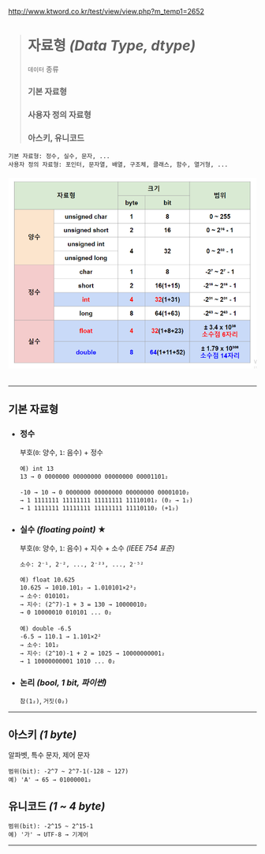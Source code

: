 http://www.ktword.co.kr/test/view/view.php?m_temp1=2652
># 자료형 *(Data Type, dtype)*
>`데이터` 종류
>
>### 기본 자료형
>### 사용자 정의 자료형
>### 아스키, 유니코드
```
기본 자료형: 정수, 실수, 문자, ...
사용자 정의 자료형: 포인터, 문자열, 배열, 구조체, 클래스, 함수, 열거형, ...
```
###### <img src = 'img/자료형.png'>

---

## 기본 자료형

+ ### 정수
  부호(`0`: 양수, `1`: 음수) + 정수 
  ```
  예) int 13
  13 → 0 0000000 00000000 00000000 00001101₂
  
  -10 → 10 → 0 0000000 00000000 00000000 00001010₂
  → 1 1111111 11111111 11111111 11110101₂ (0₂ → 1₂)
  → 1 1111111 11111111 11111111 11110110₂ (+1₂)
  ```

+ ### 실수 *(floating point)* ★
  부호(`0`: 양수, `1`: 음수) + 지수 + 소수 *(IEEE 754 표준)*
  ```
  소수: 2⁻¹, 2⁻², ..., 2⁻²³, ..., 2⁻⁵²
  ```
  ```
  예) float 10.625
  10.625 → 1010.101₂ → 1.010101×2³₂
  → 소수: 010101₂ 
  → 지수: (2^7)-1 + 3 = 130 → 10000010₂
  → 0 10000010 010101 ... 0₂
  
  예) double -6.5 
  -6.5 → 110.1 → 1.101×2²
  → 소수: 101₂
  → 지수: (2^10)-1 + 2 = 1025 → 10000000001₂
  → 1 10000000001 1010 ... 0₂
  ```

+ ### 논리 *(bool, 1 bit, 파이썬)*
  `참(1₂)`, `거짓(0₂)`

---

## 아스키 *(1 byte)*
알파벳, 특수 문자, 제어 문자
```
범위(bit): -2^7 ~ 2^7-1(-128 ~ 127)
예) 'A' → 65 → 01000001₂
```

## 유니코드 *(1 ~ 4 byte)*
```
범위(bit): -2^15 ~ 2^15-1 
예) '가' → UTF-8 → 기계어
```

---

